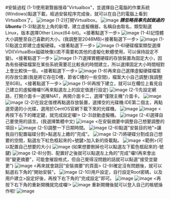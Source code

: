 #安裝過程
(1-1)使用瀏覽器搜尋"Virtualbox"，並選擇自己電腦的作業系統(Windows)點選下載，經過安裝程序完成後，就可以在自己的電腦上看到Virtualbox了。
![image](https://github.com/YANGshujun1110/107-1-ntcu-linux/blob/HW-2/ACS107109/step001.png)
(1-2)打開Virtualbox。
![image](https://github.com/YANGshujun1110/107-1-ntcu-linux/blob/HW-2/ACS107109/step002.png)
***請忽略我事先試做過的Ubuntu***
(1-3)點選左上角的新增，建立虛擬機器，名稱自由取名，類型點選Linux，版本選擇Other Linux(64-bit)。<接著點選下一步>
![image](https://github.com/YANGshujun1110/107-1-ntcu-linux/blob/HW-2/ACS107109/step004.PNG)
(1-4)記憶體大小調整至自己喜歡的大小。(我調整至2048MB)<接著點選下一步>
![image](https://github.com/YANGshujun1110/107-1-ntcu-linux/blob/HW-2/ACS107109/step005.PNG)
(1-5)點選立即建立虛擬硬碟。<接著點選下一步>
![image](https://github.com/YANGshujun1110/107-1-ntcu-linux/blob/HW-2/ACS107109/step006.PNG)
(1-6)硬碟檔案類型選擇VDI(VirtualBox磁碟映像)(若不需要和其他的虛擬化軟體使用，可以保持設定不變)。<接著點選下一步>
![image](https://github.com/YANGshujun1110/107-1-ntcu-linux/blob/HW-2/ACS107109/step007.PNG)
(1-7)選擇實體硬碟的存放裝置為固定大小，因為有些硬碟檔案在某些系統需要花比較長的時間建立，所以選擇固定大小時間相對上會比較快一些。<接著點選下一步>
![image](https://github.com/YANGshujun1110/107-1-ntcu-linux/blob/HW-2/ACS107109/step008.PNG)
(1-8)再來自己選擇虛擬硬碟檔案的存放位置(我是將它存在D槽，節省C槽的一些空間)，檔案大小自己調整(我調整至8GB)。<接著點選下一步>
![image](https://github.com/YANGshujun1110/107-1-ntcu-linux/blob/HW-2/ACS107109/step009.PNG)
(1-9)再按下建立，就可以在欄位上看見自己建立的虛擬機囉!!(再來點選左上的設定值進行設定)
![image](https://github.com/YANGshujun1110/107-1-ntcu-linux/blob/HW-2/ACS107109/step010.png)
(2-1)先設定網路，打開介面卡一選擇NAT，再開介面卡二，選擇"僅限主機"介面卡。
![image](https://github.com/YANGshujun1110/107-1-ntcu-linux/blob/HW-2/ACS107109/step012.PNG)
![image](https://github.com/YANGshujun1110/107-1-ntcu-linux/blob/HW-2/ACS107109/step013.PNG)
(2-2)在設定值裡再點選存放裝置，選擇空的光碟機:IDE第二個主，再點選旁邊的小光碟，選用於CentOS官網下載下來的光碟機。
![image](https://github.com/YANGshujun1110/107-1-ntcu-linux/blob/HW-2/ACS107109/step003.png)
![image](https://github.com/YANGshujun1110/107-1-ntcu-linux/blob/HW-2/ACS107109/step011.png)
<再按下右下的確定鍵，就完成設定囉!>
(2-3)啟動虛擬機。
![image](https://github.com/YANGshujun1110/107-1-ntcu-linux/blob/HW-2/ACS107109/step014.PNG)
(2-4)選擇自己要使用的語言。(我選擇繁體中文)
![image](https://github.com/YANGshujun1110/107-1-ntcu-linux/blob/HW-2/ACS107109/step015.PNG)
<在安裝摘要中調整自己想要調整的項目>
![image](https://github.com/YANGshujun1110/107-1-ntcu-linux/blob/HW-2/ACS107109/step016.PNG)
(2-5)調整一下日期時間。
![image](https://github.com/YANGshujun1110/107-1-ntcu-linux/blob/HW-2/ACS107109/step017.PNG)
(2-6)點選"安裝目的地">讓我自行配置磁碟分割>點選左上繳的"完成"。
![image](https://github.com/YANGshujun1110/107-1-ntcu-linux/blob/HW-2/ACS107109/step018.png)
(2-7)將硬碟分割成自己想要的空間，點選左下紅色框起來的+號鍵>加入新的掛載點。
![image](https://github.com/YANGshujun1110/107-1-ntcu-linux/blob/HW-2/ACS107109/step019.PNG)
<範例>(可以配置自己想要的大小)
![image](https://github.com/YANGshujun1110/107-1-ntcu-linux/blob/HW-2/ACS107109/step020.PNG)
(如果想要刪掉也可以點選左下藍色框起來的-號鍵)
![image](https://github.com/YANGshujun1110/107-1-ntcu-linux/blob/HW-2/ACS107109/step021.png)
(2-8)分割、配置好之後就可以點選左上角的"完成"囉!(再來會出現"變更摘要"，可能會摧毀格式，但自己覺得沒問題的話就可以點選"接受並變更")
![image](https://github.com/YANGshujun1110/107-1-ntcu-linux/blob/HW-2/ACS107109/step022.PNG)
<再來就會跳回"安裝摘要"的頁面>
(2-9)確定沒有問題後，就可以點選右下角的"開始安裝"。
![image](https://github.com/YANGshujun1110/107-1-ntcu-linux/blob/HW-2/ACS107109/step023.PNG)
(2-10)用戶設定，自行設定Root密碼，以及用戶建立>設定好後，再按下右下角的"完成設定"即可。
![image](https://github.com/YANGshujun1110/107-1-ntcu-linux/blob/HW-2/ACS107109/step024.PNG)
![image](https://github.com/YANGshujun1110/107-1-ntcu-linux/blob/HW-2/ACS107109/step025.PNG)
<再按下右下角的重新開機就完成囉!>
![image](https://github.com/YANGshujun1110/107-1-ntcu-linux/blob/HW-2/ACS107109/step026.PNG)
重新開機後就可以登入自己的帳號操作啦!
![image](https://github.com/YANGshujun1110/107-1-ntcu-linux/blob/HW-2/ACS107109/step027.PNG)
